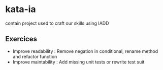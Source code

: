 # kata-ia

contain project used to craft our skills using IADD

## Exercices

- Improve readability : Remove negation in conditional, rename method and refactor function
- Improve maintability : Add missing unit tests or rewrite test suit
